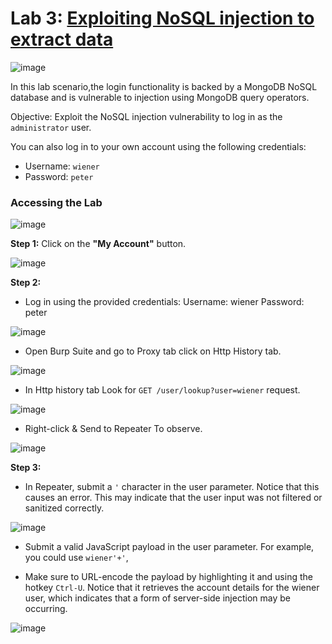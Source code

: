 # Lab 3: [Exploiting NoSQL injection to extract data](https://portswigger.net/web-security/nosql-injection/lab-nosql-injection-extract-data)

![image](https://github.com/user-attachments/assets/930bfc39-809c-4e28-92c2-7e817df7030c)

In this lab scenario,the login functionality is backed by a MongoDB NoSQL database and is vulnerable to injection using MongoDB query operators.

Objective: Exploit the NoSQL injection vulnerability to log in as the `administrator` user.

You can also log in to your own account using the following credentials:
* Username: `wiener`
* Password: `peter`

### Accessing the Lab

![image](https://github.com/user-attachments/assets/c900311a-a08a-4585-860e-8bce794cf224)

**Step 1:** Click on the **"My Account"** button.

![image](https://github.com/user-attachments/assets/e4ec3cc2-b72d-428a-98aa-bbd8231f3faa)

**Step 2:**

* Log in using the provided credentials: Username: wiener Password: peter

![image](https://github.com/user-attachments/assets/61846a77-781b-45be-aefb-45f9074731d0)

* Open Burp Suite and go to Proxy tab click on Http History tab.

![image](https://github.com/user-attachments/assets/de07022e-05cf-441a-9cec-ca4fadf2e294)

* In Http history tab Look for `GET /user/lookup?user=wiener` request.

![image](https://github.com/user-attachments/assets/3814791e-26d8-43b7-9334-338ba4878292)

* Right-click &  Send to Repeater To observe.

![image](https://github.com/user-attachments/assets/6f069f9e-76a8-4708-b573-1264a0c1c238)

**Step 3:**

* In Repeater, submit a `'` character in the user parameter. Notice that this causes an error. This may indicate that the user input was not filtered or sanitized correctly.

![image](https://github.com/user-attachments/assets/76090835-468b-4f3a-92c0-a75b405cb00d)

* Submit a valid JavaScript payload in the user parameter. For example, you could use `wiener'+'`,

* Make sure to URL-encode the payload by highlighting it and using the hotkey `Ctrl-U`. Notice that it retrieves the account details for the wiener user, which indicates that a form of server-side injection may be occurring.

![image](https://github.com/user-attachments/assets/d590e8d0-5d68-475f-b470-695150c9b392)

